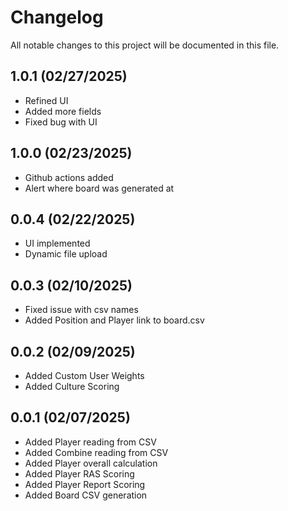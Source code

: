# Changelog

All notable changes to this project will be documented in this file.

## 1.0.1 (02/27/2025)
- Refined UI
- Added more fields
- Fixed bug with UI

## 1.0.0 (02/23/2025)
- Github actions added
- Alert where board was generated at

## 0.0.4 (02/22/2025)
- UI implemented
- Dynamic file upload

## 0.0.3 (02/10/2025)
- Fixed issue with csv names
- Added Position and Player link to board.csv

## 0.0.2 (02/09/2025)
- Added Custom User Weights
- Added Culture Scoring

## 0.0.1 (02/07/2025)
- Added Player reading from CSV
- Added Combine reading from CSV
- Added Player overall calculation
- Added Player RAS Scoring
- Added Player Report Scoring
- Added Board CSV generation
